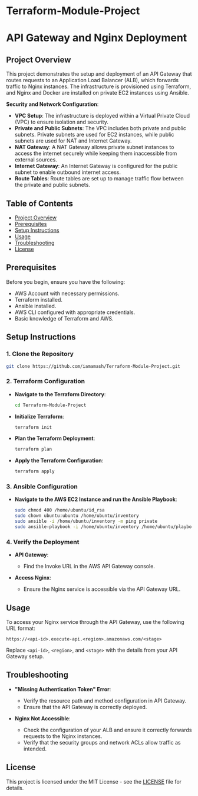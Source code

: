 # Terraform-Module-Project
# API Gateway and Nginx Deployment

## Project Overview

This project demonstrates the setup and deployment of an API Gateway that routes requests to an Application Load Balancer (ALB), which forwards traffic to Nginx instances. The infrastructure is provisioned using Terraform, and Nginx and Docker are installed on private EC2 instances using Ansible.

**Security and Network Configuration**:
- **VPC Setup**: The infrastructure is deployed within a Virtual Private Cloud (VPC) to ensure isolation and security.
- **Private and Public Subnets**: The VPC includes both private and public subnets. Private subnets are used for EC2 instances, while public subnets are used for NAT and Internet Gateway.
- **NAT Gateway**: A NAT Gateway allows private subnet instances to access the internet securely while keeping them inaccessible from external sources.
- **Internet Gateway**: An Internet Gateway is configured for the public subnet to enable outbound internet access.
- **Route Tables**: Route tables are set up to manage traffic flow between the private and public subnets.

## Table of Contents

- [Project Overview](#project-overview)
- [Prerequisites](#prerequisites)
- [Setup Instructions](#setup-instructions)
- [Usage](#usage)
- [Troubleshooting](#troubleshooting)
- [License](#license)

## Prerequisites

Before you begin, ensure you have the following:

- AWS Account with necessary permissions.
- Terraform installed.
- Ansible installed.
- AWS CLI configured with appropriate credentials.
- Basic knowledge of Terraform and AWS.

## Setup Instructions

### 1. **Clone the Repository**

```bash
git clone https://github.com/iamamash/Terraform-Module-Project.git
```

### 2. **Terraform Configuration**

- **Navigate to the Terraform Directory**:
  ```bash
  cd Terraform-Module-Project
  ```

- **Initialize Terraform**:
  ```bash
  terraform init
  ```

- **Plan the Terraform Deployment**:
  ```bash
  terraform plan
  ```

- **Apply the Terraform Configuration**:
  ```bash
  terraform apply
  ```

### 3. **Ansible Configuration**

- **Navigate to the AWS EC2 Instance and run the Ansible Playbook**:
  ```bash
  sudo chmod 400 /home/ubuntu/id_rsa
  sudo chown ubuntu:ubuntu /home/ubuntu/inventory
  sudo ansible -i /home/ubuntu/inventory -m ping private
  sudo ansible-playbook -i /home/ubuntu/inventory /home/ubuntu/playbook.yaml
  ```

### 4. **Verify the Deployment**

- **API Gateway**:
  - Find the Invoke URL in the AWS API Gateway console.

- **Access Nginx**:
  - Ensure the Nginx service is accessible via the API Gateway URL.

## Usage

To access your Nginx service through the API Gateway, use the following URL format:

```plaintext
https://<api-id>.execute-api.<region>.amazonaws.com/<stage>
```

Replace `<api-id>`, `<region>`, and `<stage>` with the details from your API Gateway setup.

## Troubleshooting

- **"Missing Authentication Token" Error**:
  - Verify the resource path and method configuration in API Gateway.
  - Ensure that the API Gateway is correctly deployed.

- **Nginx Not Accessible**:
  - Check the configuration of your ALB and ensure it correctly forwards requests to the Nginx instances.
  - Verify that the security groups and network ACLs allow traffic as intended.

## License

This project is licensed under the MIT License - see the [LICENSE](LICENSE) file for details.
